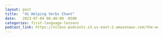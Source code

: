 ```yaml
---
layout: post
title:  "41 Helping Verbs Chant"
date:   2023-07-09 06:40:00 -0500
categories: first-language-lessons
podcast_link: https://nilbus-podcasts.s3.us-east-2.amazonaws.com/the-well-trained-mind/First%20Language%20Lessons/41%20Helping%20Verbs%20Chant.mp3
---
```

